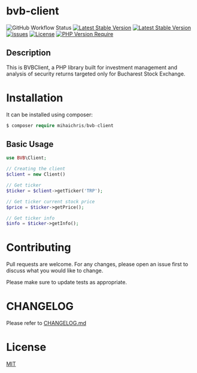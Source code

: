 # bvb-client

![GitHub Workflow Status](https://img.shields.io/github/actions/workflow/status/mihaichris/bvb-client/build.yml) 
[![Latest Stable Version](https://img.shields.io/github/v/release/mihaichris/bvb-client?color=green&include_prereleases)](https://packagist.org/packages/mihaichris/bvb-client)
[![Latest Stable Version](https://img.shields.io/github/last-commit/mihaichris/bvb-client)](https://github.com/mihaichris/bvb-client) [![issues](https://img.shields.io/github/issues/mihaichris/bvb-client)](https://packagist.org/packages/mihaichris/bvb-client) [![License](https://img.shields.io/github/license/mihaichris/bvb-client)](https://github.com/mihaichris/bvb-client/actions/workflows/build.yml) [![PHP Version Require](https://img.shields.io/packagist/php-v/mihaichris/bvb-client)](https://packagist.org/packages/mihaichris/bvb-client)



## Description

This is BVBClient, a PHP library built for investment management and analysis of security returns targeted only for Bucharest Stock Exchange.

# Installation

It can be installed using composer:
```php
$ composer require mihaichris/bvb-client
```


## Basic Usage

```php
use BVB\Client;

// Creating the client
$client = new Client()

// Get ticker
$ticker = $client->getTicker('TRP');

// Get ticker current stock price
$price = $ticker->getPrice();

// Get ticker info
$info = $ticker->getInfo();

```

# Contributing
Pull requests are welcome. For any changes, please open an issue first to discuss what you would like to change.

Please make sure to update tests as appropriate.

# CHANGELOG
 Please refer to [CHANGELOG.md](https://github.com/mihaichris/bvb-client/blob/main/CHANGELOG.md)


# License
[MIT](https://opensource.org/licenses/MIT)
